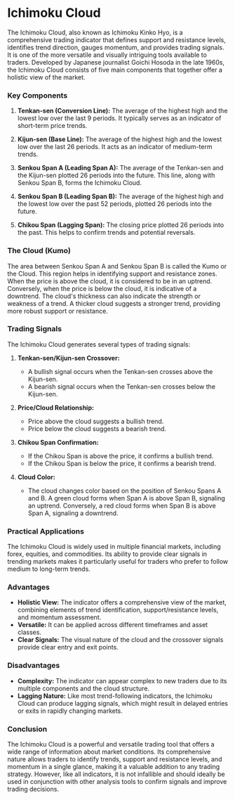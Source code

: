 # Ichimoku Cloud

The Ichimoku Cloud, also known as Ichimoku Kinko Hyo, is a comprehensive trading indicator that defines support and resistance levels, identifies trend direction, gauges momentum, and provides trading signals. It is one of the more versatile and visually intriguing tools available to traders. Developed by Japanese journalist Goichi Hosoda in the late 1960s, the Ichimoku Cloud consists of five main components that together offer a holistic view of the market.

### Key Components

1. **Tenkan-sen (Conversion Line):** The average of the highest high and the lowest low over the last 9 periods. It typically serves as an indicator of short-term price trends.
   
2. **Kijun-sen (Base Line):** The average of the highest high and the lowest low over the last 26 periods. It acts as an indicator of medium-term trends.
   
3. **Senkou Span A (Leading Span A):** The average of the Tenkan-sen and the Kijun-sen plotted 26 periods into the future. This line, along with Senkou Span B, forms the Ichimoku Cloud.
   
4. **Senkou Span B (Leading Span B):** The average of the highest high and the lowest low over the past 52 periods, plotted 26 periods into the future.
   
5. **Chikou Span (Lagging Span):** The closing price plotted 26 periods into the past. This helps to confirm trends and potential reversals.

### The Cloud (Kumo)

The area between Senkou Span A and Senkou Span B is called the Kumo or the Cloud. This region helps in identifying support and resistance zones. When the price is above the cloud, it is considered to be in an uptrend. Conversely, when the price is below the cloud, it is indicative of a downtrend. The cloud's thickness can also indicate the strength or weakness of a trend. A thicker cloud suggests a stronger trend, providing more robust support or resistance.

### Trading Signals

The Ichimoku Cloud generates several types of trading signals:

1. **Tenkan-sen/Kijun-sen Crossover:** 
   - A bullish signal occurs when the Tenkan-sen crosses above the Kijun-sen.
   - A bearish signal occurs when the Tenkan-sen crosses below the Kijun-sen.

2. **Price/Cloud Relationship:**
   - Price above the cloud suggests a bullish trend.
   - Price below the cloud suggests a bearish trend.
   
3. **Chikou Span Confirmation:**
   - If the Chikou Span is above the price, it confirms a bullish trend.
   - If the Chikou Span is below the price, it confirms a bearish trend.
   
4. **Cloud Color:**
   - The cloud changes color based on the position of Senkou Spans A and B. A green cloud forms when Span A is above Span B, signaling an uptrend. Conversely, a red cloud forms when Span B is above Span A, signaling a downtrend.

### Practical Applications

The Ichimoku Cloud is widely used in multiple financial markets, including forex, equities, and commodities. Its ability to provide clear signals in trending markets makes it particularly useful for traders who prefer to follow medium to long-term trends.

### Advantages

- **Holistic View:** The indicator offers a comprehensive view of the market, combining elements of trend identification, support/resistance levels, and momentum assessment.
- **Versatile:** It can be applied across different timeframes and asset classes.
- **Clear Signals:** The visual nature of the cloud and the crossover signals provide clear entry and exit points.

### Disadvantages

- **Complexity:** The indicator can appear complex to new traders due to its multiple components and the cloud structure.
- **Lagging Nature:** Like most trend-following indicators, the Ichimoku Cloud can produce lagging signals, which might result in delayed entries or exits in rapidly changing markets.

### Conclusion

The Ichimoku Cloud is a powerful and versatile trading tool that offers a wide range of information about market conditions. Its comprehensive nature allows traders to identify trends, support and resistance levels, and momentum in a single glance, making it a valuable addition to any trading strategy. However, like all indicators, it is not infallible and should ideally be used in conjunction with other analysis tools to confirm signals and improve trading decisions.
